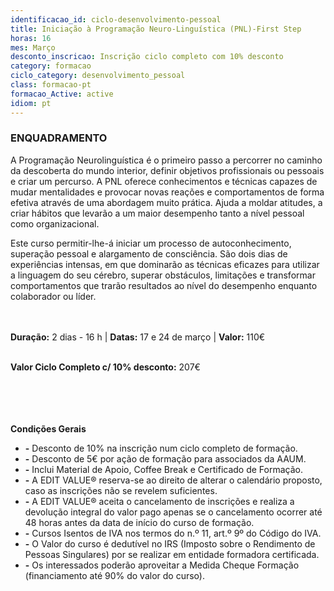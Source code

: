 ```yaml
---
identificacao_id: ciclo-desenvolvimento-pessoal
title: Iniciação à Programação Neuro-Linguística (PNL)-First Step
horas: 16
mes: Março
desconto_inscricao: Inscrição ciclo completo com 10% desconto
category: formacao
ciclo_category: desenvolvimento_pessoal
class: formacao-pt
formacao_Active: active
idiom: pt
---
```


### **ENQUADRAMENTO**

A Programação Neurolinguística é o primeiro passo a percorrer no caminho da descoberta do mundo interior, definir objetivos profissionais ou pessoais e criar um percurso. A PNL oferece conhecimentos e técnicas capazes de mudar mentalidades e provocar novas reações e comportamentos de forma efetiva através de uma abordagem muito prática. Ajuda a moldar atitudes, a criar hábitos que levarão a um maior desempenho tanto a nível pessoal como organizacional.

Este curso permitir-lhe-á iniciar um processo de autoconhecimento, superação pessoal e alargamento de consciência. São dois dias de experiências intensas, em que dominarão as técnicas eficazes para utilizar a linguagem do seu cérebro, superar obstáculos, limitações e transformar comportamentos que trarão resultados ao nível do desempenho enquanto colaborador ou líder.<br><br><br>

 
 
**Duração:** 2 dias - 16 h  \|  **Datas:** 17 e 24 de março  \|  **Valor:** 110€<br><br>

 

**Valor Ciclo Completo c/ 10% desconto:** 207€<br><br><br><br><br>

 

 

**Condições Gerais**

+ **\-**  Desconto de 10% na inscrição num ciclo completo de formação.
+ **\-**  Desconto de 5€ por ação de formação para associados da AAUM.
+ **\-**  Inclui Material de Apoio, Coffee Break e Certificado de Formação.
+ **\-**  A EDIT VALUE® reserva-se ao direito de alterar o calendário proposto, caso as inscrições não se revelem suficientes.
+ **\-**  A EDIT VALUE® aceita o cancelamento de inscrições e realiza a devolução integral do valor pago apenas se o cancelamento ocorrer até 48 horas antes da data de início do curso de formação.
+ **\-**  Cursos Isentos de IVA nos termos do n.º 11, art.º 9º do Código do IVA.
+ **\-**  O Valor do curso é dedutível no IRS (Imposto sobre o Rendimento de Pessoas Singulares) por se realizar em entidade formadora certificada.
+ **\-**  Os interessados poderão aproveitar a Medida Cheque Formação (financiamento até 90% do valor do curso).